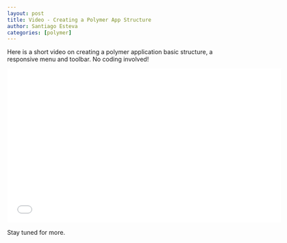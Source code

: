 ```yaml
---
layout: post
title: Video - Creating a Polymer App Structure
author: Santiago Esteva
categories: [polymer]
---
```


Here is a short video on creating a polymer application basic structure, a responsive menu and toolbar. No coding involved!

<section style="text-align:center">
  <iframe width="640" height="360" src="//www.youtube.com/embed/fUkp-VLimx4" frameborder="0" allowfullscreen="allowfullscreen">&nbsp;</iframe>
</section>

Stay tuned for more.


